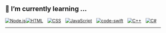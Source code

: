 ## 🌱 I’m currently learning ...

<div align='left' style="display: flex; justify-content: space-between;">
	<!-- Programming Languages. -->
	<a href='https://nodejs.org/en/'>
		<img src='https://img.shields.io/badge/code-node.js-339933?logo=node.js&logoWidth=30&labelColor=black&style=for-the-badge' alt='Node.js'>
	</a>
	<a href='https://developer.mozilla.org/en-US/docs/Web/HTML'>
		<img src='https://img.shields.io/badge/code-html-E34F26?logo=html5&logoWidth=30&labelColor=black&style=for-the-badge' alt='HTML'>
	</a>
	&emsp;
	<a href='https://developer.mozilla.org/en-US/docs/Web/CSS'>
		<img src='https://img.shields.io/badge/code-css-1572B6?logo=css3&logoWidth=30&labelColor=black&style=for-the-badge&logoColor=1572B6' alt='CSS'>
	</a>
	&emsp;
	<a href='https://developer.mozilla.org/en-US/docs/Web/JavaScript'>
		<img src='https://img.shields.io/badge/code-javascript-F7DF1E?logo=javascript&logoWidth=30&labelColor=black&style=for-the-badge' alt='JavaScript'>
	</a>
	&emsp;
	<a href='#'>
		<img src='https://img.shields.io/badge/code-swift-F54A2A?style=for-the-badge&logo=swift&logoColor=white' alt='code-swift'>
	</a>
	&emsp;
	<a href='#'>
		<img src='https://img.shields.io/badge/code-c%2B%2B-00599C?logoWidth=30&labelColor=black&style=for-the-badge&logo=c%2B%2B' alt='C++'>
	</a>
	&emsp;
	<a href='#'>
		<img src='https://img.shields.io/badge/code-c%23-00599C?logoWidth=30&labelColor=black&style=for-the-badge&logo=c%2B%2B' alt='C#'>
	</a>
	&emsp;
</div>
<hr>
